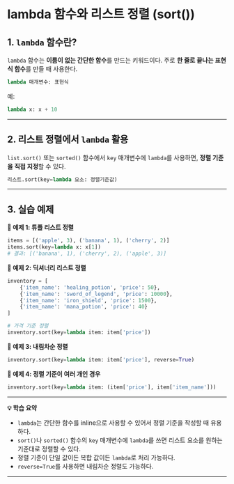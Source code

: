# lambda 함수와 리스트 정렬 (sort())

## &#x20;**1. `lambda` 함수란?**

`lambda` 함수는 **이름이 없는 간단한 함수**를 만드는 키워드이다. 주로 **한 줄로 끝나는 표현식 함수**를 만들 때 사용한다.

```python
lambda 매개변수: 표현식
```

예:

```python
lambda x: x + 10
```

***

## &#x20;**2. 리스트 정렬에서 `lambda` 활용**

`list.sort()` 또는 `sorted()` 함수에서 `key` 매개변수에 `lambda`를 사용하면, **정렬 기준을 직접 지정**할 수 있다.

```python
리스트.sort(key=lambda 요소: 정렬기준값)
```

***

## **3. 실습 예제**

**📌 예제 1: 튜플 리스트 정렬**

```python
items = [('apple', 3), ('banana', 1), ('cherry', 2)]
items.sort(key=lambda x: x[1])
# 결과: [('banana', 1), ('cherry', 2), ('apple', 3)]
```

**📌 예제 2: 딕셔너리 리스트 정렬**

```python
inventory = [
    {'item_name': 'healing_potion', 'price': 50},
    {'item_name': 'sword_of_legend', 'price': 10000},
    {'item_name': 'iron_shield', 'price': 1500},
    {'item_name': 'mana_potion', 'price': 40}
]

# 가격 기준 정렬
inventory.sort(key=lambda item: item['price'])
```

**📌 예제 3: 내림차순 정렬**

```python
inventory.sort(key=lambda item: item['price'], reverse=True)
```

**📌 예제 4: 정렬 기준이 여러 개인 경우**

```python
inventory.sort(key=lambda item: (item['price'], item['item_name']))
```

***

**💡 학습 요약**

* `lambda`는 간단한 함수를 inline으로 사용할 수 있어서 정렬 기준을 작성할 때 유용하다.
* `sort()`나 `sorted()` 함수의 `key` 매개변수에 `lambda`를 쓰면 리스트 요소를 원하는 기준대로 정렬할 수 있다.
* 정렬 기준이 단일 값이든 복합 값이든 `lambda`로 처리 가능하다.
* `reverse=True`를 사용하면 내림차순 정렬도 가능하다.

***
